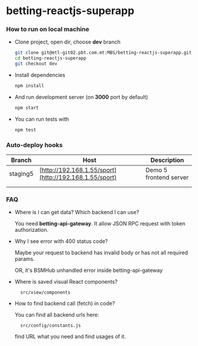 # betting-reactjs-superapp

### How to run on local machine

* Clone project, open dir, choose **dev** branch

    ```bash
    git clone git@mtl-git02.pbt.com.mt:MBS/betting-reactjs-superapp.git
    cd betting-reactjs-superapp
    git checkout dev
    ```

* Install dependencies

    ```bash
    npm install
    ```

* And run development server (on **3000** port by default)

    ```bash
    npm start
    ```

* You can run tests with

    ```bash
    npm test
    ```

### Auto-deploy hooks

| Branch    | Host                                                    | Description             |
|-----------|---------------------------------------------------------|-------------------------|
| staging5  | [http://192.168.1.55/sport](http://192.168.1.55/sport)  | Demo 5 frontend server  |
|   |   |   |
|   |   |   |

### FAQ

* Where is I can get data? Which backend I can use?

    You need **betting-api-gateway**. It allow JSON RPC request with token authorization.

* Why I see error with 400 status code?

    Maybe your request to backend has invalid body or has not all required params.
    
    OR, it's BSMHub unhandled error inside betting-api-gateway 

* Where is saved visual React components?

        src/view/components

* How to find backend call (fetch) in code?

    You can find all backend urls here:

        src/config/constants.js
    
    find URL what you need and find usages of it.